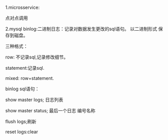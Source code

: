 1.microsservice:

点对点调用

2.mysql binlog:二进制日志：记录对数据发生更改的sql语句。
以二进制形式 保存到磁盘。

三种格式：

row: 不记录sql,记录修改细节。

statement:记录sql.

mixed: row+statement.

binlog sql语句：

show master logs; 日志列表

show master status; 最后一个日志 编号名称

flush logs;刷新

reset logs:clear